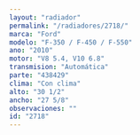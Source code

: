 ```yaml
---
layout: "radiador"
permalink: "/radiadores/2718/"
marca: "Ford"
modelo: "F-350 / F-450 / F-550"
ano: "2010"
motor: "V8 5.4, V10 6.8"
transmision: "Automática"
parte: "438429"
clima: "Con clima"
alto: "30 1/2"
ancho: "27 5/8"
observaciones: ""
id: "2718"
---
```


